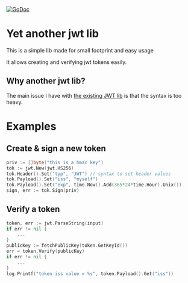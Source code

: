 [![GoDoc](https://godoc.org/github.com/KarpelesLab/jwt?status.svg)](https://godoc.org/github.com/KarpelesLab/jwt)

# Yet another jwt lib

This is a simple lib made for small footprint and easy usage

It allows creating and verifying jwt tokens easily.

## Why another jwt lib?

The main issue I have with [the existing JWT lib](https://github.com/golang-jwt/jwt) is that the syntax is too heavy.

# Examples

## Create & sign a new token

```go
priv := []byte("this is a hmac key")
tok := jwt.New(jwt.HS256)
tok.Header().Set("typ", "JWT") // syntax to set header values
tok.Payload().Set("iss", "myself")
tok.Payload().Set("exp", time.Now().Add(365*24*time.Hour).Unix())
sign, err := tok.Sign(priv)
```

## Verify a token

```go
token, err := jwt.ParseString(input)
if err != nil {
	...
}
publicKey := fetchPublicKey(token.GetKeyId())
err = token.Verify(publicKey)
if err != nil {
	...
}
log.Printf("token iss value = %s", token.Payload().Get("iss"))
```
